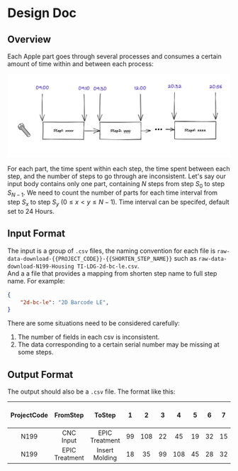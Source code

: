 # Design Doc

## Overview

Each Apple part goes through several processes and consumes a certain amount of time within and between each process:

![flow-line](flow-lines.png)

For each part, the time spent within each step, the time spent between each step, and the number of steps to go through are inconsistent.
Let's say our input body contains only one part, containing $N$ steps from step $S_0$ to step $S_{N-1}$. We need to count the number of parts for each time interval from step $S_x$ to step $S_y$ ($0 \leq x < y \leq {N-1}$).
Time interval can be specifed, default set to 24 Hours.

## Input Format

The input is a group of `.csv` files, the naming convention for each file is `raw-data-download-{{PROJECT_CODE}}-{{SHORTEN_STEP_NAME}}` such as `raw-data-download-N199-Housing TI-LDG-2d-bc-le.csv`.  
And a a file that provides a mapping from shorten step name to full step name. For example:

```json
{
    "2d-bc-le": "2D Barcode LE", 
}
```

There are some situations need to be considered carefully:

1. The number of fields in each csv is inconsistent.
2. The data corresponding to a certain serial number may be missing at some steps.

## Output Format

The output should also be a `.csv` file. The format like this:

| ProjectCode | FromStep | ToStep | 1 | 2 | 3 | 4 | 5 | 6 | 7 | $ > 7$ |
| :-: | :-: | :-: | :-: | :-: | :-: | :-: | :-: | :-: | :-: | :-: |
| N199 | CNC Input | EPIC Treatment | 99 | 108 | 22 | 45 | 19 | 32 | 15 | 99 |
| N199 | EPIC Treatment | Insert Molding | 18 | 35 | 99 | 108 | 45 | 28 | 32 | 69 |
